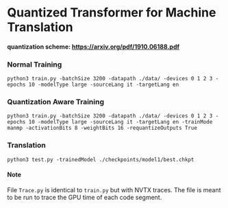 # Quantized Transformer for Machine Translation

#### quantization scheme: https://arxiv.org/pdf/1910.06188.pdf

### Normal Training
    
    python3 train.py -batchSize 3200 -datapath ./data/ -devices 0 1 2 3 -epochs 10 -modelType large -sourceLang it -targetLang en

### Quantization Aware Training
    
    python3 train.py -batchSize 3200 -datapath ./data/ -devices 0 1 2 3 -epochs 10 -modelType large -sourceLang it -targetLang en -trainMode manmp -activationBits 8 -weightBits 16 -requantizeOutputs True

### Translation

    python3 test.py -trainedModel ./checkpoints/model1/best.chkpt 
            

#### Note
File `Trace.py` is identical to `train.py` but with NVTX traces. The file is meant to be run to trace the GPU time of each code segment.
